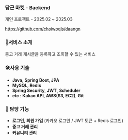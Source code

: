 ### 당근 마켓 - Backend

개인 프로젝트 - 2025.02 ~ 2025.03

https://github.com/choiwoqls/daangn

### 📙서비스 소개

중고 거래 게시글을 등록하고 조회할 수 있는 서비스

### 🛠️**사용 기술**

- **Java**, **Spring Boot, JPA**
- **MySQL, Redis**
- **Spring Security**, **JWT**, **Scheduler**
- **etc** : **Kakao API**, **AWS(S3, EC2)**, **Git**

### 📱 담당 기능

- **로그인, 회원 가입** (카카오 로그인 / JWT 토큰 + Redis 로그인)
- **중고 거래 관리**
- **커뮤니티 관리**
